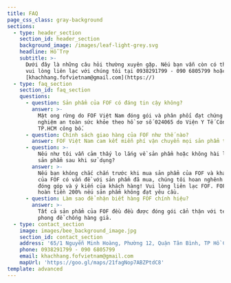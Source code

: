 ```yaml
---
title: FAQ
page_css_class: gray-background
sections:
  - type: header_section
    section_id: header_section
    background_image: /images/leaf-light-grey.svg
    headline: Hỗ Trợ
    subtitle: >-
      Dưới đây là những câu hỏi thường xuyên gặp. Nếu bạn vẫn còn có thắc mắc,
      vui lòng liên lạc với chúng tôi tại 0938291799 - 090 6805799 hoặc
      [khachhang.fofvietnam@gmail.com](https://)
  - type: faq_section
    section_id: faq_section
    questions:
      - question: Sản phẩm của FOF có đáng tin cậy không?
        answer: >-
          Mật ong rừng do FOF Việt Nam đóng gói và phân phối đạt chứng nhận kiểm
          nghiệm an toàn sức khỏe theo hồ sơ số 024065 do Viện Y Tế Công Cộng
          TP.HCM công bố.
      - question: Chính sách giao hàng của FOF như thế nào?
        answer: FOF Việt Nam cam kết miễn phí vận chuyển mọi sản phẩm toàn quốc 24/7.
      - question: >-
          Nếu như tôi vẫn cảm thấy lo lắng về sản phẩm hoặc không hài lòng với
          sản phẩm sau khi sử dụng?
        answer: >-
          Nếu bạn không chắc chắn trước khi mua sản phẩm của FOF và khách hàng
          của FOF có vấn đề với sản phẩm đã mua, chúng tôi hoan nghênh tất cả
          đóng góp và ý kiến của khách hàng! Vui lòng liên lạc FOF. FOF cam kết
          hoàn tiền 200% nếu sản phẩm không đạt yêu cầu.
      - question: Làm sao để nhận biết hàng FOF chính hiệu?
        answer: >-
          Tất cả sản phẩm của FOF đều đều được đóng gói cẩn thận với tem niêm
          phong để chống hàng giả.
  - type: contact_section
    image: images/bee_background_image.jpg
    section_id: contact_section
    address: '65/1 Nguyễn Minh Hoàng, Phường 12, Quận Tân Bình, TP Hồ Chí Minh'
    phone: 0938291799 - 090 6805799
    email: khachhang.fofvietnam@gmail.com
    mapUrl: 'https://goo.gl/maps/21fagNop7ABZPtdC8'
template: advanced
---
```


